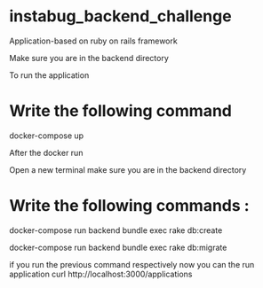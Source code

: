 # instabug_backend_challenge

Application-based on ruby on rails framework

Make sure you are in the backend directory

To run the application

# Write the following command

docker-compose up

After the docker run

Open a new terminal make sure you are in the backend directory

# Write the following commands :

docker-compose run backend bundle exec rake db:create

docker-compose run backend bundle exec rake db:migrate

if you run the previous command respectively now you can the run application curl http://localhost:3000/applications
